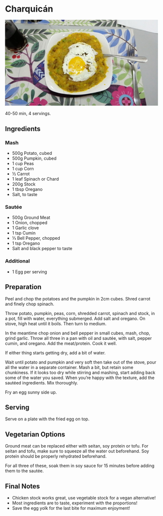 # Charquicán

![A plate of CHARQUICÁN](dish.jpg)

40-50 min, 4 servings.

## Ingredients
### Mash
- 500g Potato, cubed
- 500g Pumpkin, cubed
- 1 cup Peas
- 1 cup Corn
- ½ Carrot
- 1 leaf Spinach or Chard
- 200g Stock
- 1 tbsp Oregano
- Salt, to taste

### Sautée
- 500g Ground Meat
- 1 Onion, chopped
- 1 Garlic clove
- 1 tsp Cumin
- ⅓ Bell Pepper, chopped
- 1 tsp Oregano
- Salt and black pepper to taste

### Additional
- 1 Egg per serving

## Preparation
Peel and chop the potatoes and the pumpkin in 2cm cubes. Shred carrot and finely chop spinach.

Throw potato, pumpkin, peas, corn, shredded carrot, spinach and stock, in a pot, fill with water, everything submerged. Add salt and oregano. On stove, high heat until it boils. Then turn to medium.

In the meantime chop onion and bell pepper in small cubes, mash, chop, grind garlic. Throw all three in a pan with oil and sautée, with salt, pepper cumin, and oregano. Add the meat/protein. Cook it well.

If either thing starts getting dry, add a bit of water.

Wait until potato and pumpkin and very soft then take out of the stove, pour all the water in a separate container. Mash a bit, but retain some chunkiness. If it looks too dry while stirring and mashing, start adding back some of the water you saved. When you’re happy with the texture, add the sautéed ingredients. Mix thoroughly. 

Fry an egg sunny side up.

## Serving
Serve on a plate with the fried egg on top.

## Vegetarian Options
Ground meat can be replaced either with seitan, soy protein or tofu. For seitan and tofu, make sure to squeeze all the water out beforehand. Soy protein should be properly rehydrated beforehand.

For all three of these, soak them in soy sauce for 15 minutes before adding them to the sautée.

## Final Notes
- Chicken stock works great, use vegetable stock for a vegan alternative!
- Most ingredients are to taste, experiment with the proportions!
- Save the egg yolk for the last bite for maximum enjoyment!